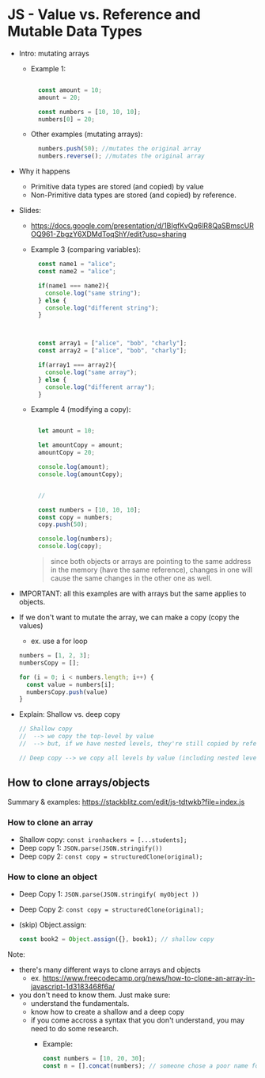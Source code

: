 

# JS - Value vs. Reference and Mutable Data Types


<!-- 

Status: ready

-->


- Intro: mutating arrays

  - Example 1:

    ```js

      const amount = 10;
      amount = 20;

      const numbers = [10, 10, 10];
      numbers[0] = 20;

    ``` 


  - Other examples (mutating arrays):

    ```js
      numbers.push(50); //mutates the original array
      numbers.reverse(); //mutates the original array

    ``` 



- Why it happens

  - Primitive data types are stored (and copied) by value
  - Non-Primitive data types are stored (and copied) by reference.


- Slides:
  - https://docs.google.com/presentation/d/1BIgfKvQq6lR8QaSBmscUROQ961-ZbgzY6XDMdToqShY/edit?usp=sharing




  - Example 3 (comparing variables):

    ```js
      const name1 = "alice";
      const name2 = "alice";

      if(name1 === name2){
        console.log("same string");
      } else {
        console.log("different string");
      }



      const array1 = ["alice", "bob", "charly"];
      const array2 = ["alice", "bob", "charly"];

      if(array1 === array2){
        console.log("same array");
      } else {
        console.log("different array");
      }

    ``` 



  - Example 4 (modifying a copy):

    ```js

      let amount = 10;

      let amountCopy = amount;
      amountCopy = 20;

      console.log(amount);
      console.log(amountCopy);


      //

      const numbers = [10, 10, 10];
      const copy = numbers;
      copy.push(50);

      console.log(numbers);
      console.log(copy);

    ``` 


    > since both objects or arrays are pointing to the same address in the memory (have the same reference), changes in one will cause the same changes in the other one as well.



-  IMPORTANT: all this examples are with arrays but the same applies to objects.


  

- If we don't want to mutate the array, we can make a copy (copy the values)
  - ex. use a for loop

  ```js
  numbers = [1, 2, 3];
  numbersCopy = [];

  for (i = 0; i < numbers.length; i++) {
    const value = numbers[i];
    numbersCopy.push(value)
  }
  ```


- Explain: Shallow vs. deep copy


  ```js
  // Shallow copy
  //  --> we copy the top-level by value
  //  --> but, if we have nested levels, they're still copied by reference

  // Deep copy --> we copy all levels by value (including nested levels)
  ```



## How to clone arrays/objects

Summary & examples: https://stackblitz.com/edit/js-tdtwkb?file=index.js


### How to clone an array

- Shallow copy: `const ironhackers = [...students];`
- Deep copy 1: `JSON.parse(JSON.stringify())`
- Deep copy 2: `const copy = structuredClone(original);`


### How to clone an object

  - Deep Copy 1: `JSON.parse(JSON.stringify( myObject ))`
  - Deep Copy 2: `const copy = structuredClone(original);`


  - (skip) Object.assign:

    ```js
    const book2 = Object.assign({}, book1); // shallow copy
    ```




Note: 
- there's many different ways to clone arrays and objects
  - ex. https://www.freecodecamp.org/news/how-to-clone-an-array-in-javascript-1d3183468f6a/
- you don't need to know them. Just make sure:
  - understand the fundamentals.
  - know how to create a shallow and a deep copy
  - if you come accross a syntax that you don't understand, you may need to do some research.
    - Example:

      ```js
      const numbers = [10, 20, 30];
      const n = [].concat(numbers); // someone chose a poor name for the variable, we need to find out what this line does.
      ``` 

